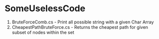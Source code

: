 # SomeUselessCode

<ol>
  <li>BruteForceComb.cs - Print all possible string with a given Char Array</li>
  <li>CheapestPathBruteForce.cs - Returns the cheapest path for given subset of nodes within the set</li>
</ol>

